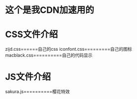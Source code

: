 # 这个是我CDN加速用的


# CSS文件介绍
zijd.css======自己的css
iconfont.css=========自己的图标
macblack.css==========自己的代码显示

# JS文件介绍
sakura.js==========樱花特效
